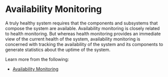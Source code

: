 # Availability Monitoring

A truly healthy system requires that the components and subsystems that compose the system are available. Availability monitoring is closely related to health monitoring. But whereas health monitoring provides an immediate view of the current health of the system, availability monitoring is concerned with tracking the availability of the system and its components to generate statistics about the uptime of the system.

Learn more from the following:

- [Availability Monitoring](https://learn.microsoft.com/en-us/azure/architecture/best-practices/monitoring#availability-monitoring)